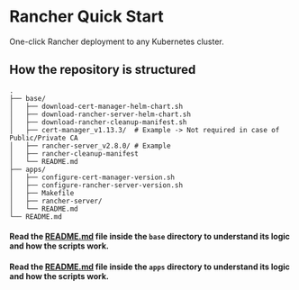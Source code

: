 # Rancher Quick Start

One-click Rancher deployment to any Kubernetes cluster.

## How the repository is structured

```
.
├── base/
│   ├── download-cert-manager-helm-chart.sh
│   ├── download-rancher-server-helm-chart.sh
│   ├── download-rancher-cleanup-manifest.sh
│   ├── cert-manager_v1.13.3/  # Example -> Not required in case of Public/Private CA
│   ├── rancher-server_v2.8.0/ # Example
│   ├── rancher-cleanup-manifest
│   └── README.md
├── apps/
│   ├── configure-cert-manager-version.sh
│   ├── configure-rancher-server-version.sh
│   ├── Makefile
│   ├── rancher-server/
│   └── README.md
└── README.md

```

#### Read the [README.md](base/README.md) file inside the `base` directory to understand its logic and how the scripts work.

#### Read the [README.md](apps/README.md) file inside the `apps` directory to understand its logic and how the scripts work.
